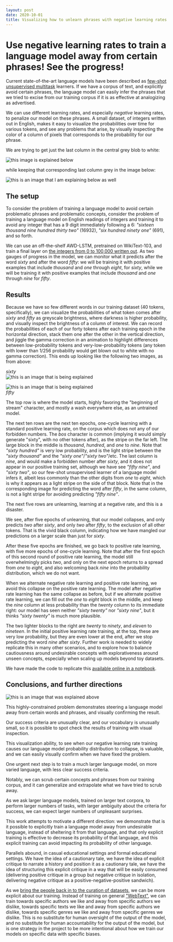 ```yaml
---
layout: post
date: 2020-10-01
title: Visualizing how to unlearn phrases with negative learning rates
---
```


# Use negative learning rates to train a language model away from certain phrases! See the progress!

Current state-of-the-art language models have been described as [few-shot](https://arxiv.org/abs/2005.14165) [unsupervised multitask](https://github.com/openai/gpt-2) learners. If we have a corpus of text, and explicitly avoid certain phrases, the language model can easily infer the phrases that we tried to excise from our training corpus if it is as effective at analogizing as advertised.

We can use different learning rates, and especially _negative_ learning rates, to penalize our model on these phrases. A small dataset, of integers written out in English, makes it easy to visualize the probabilities over time for various tokens, and see any problems that arise, by visually inspecting the color of a column of pixels that corresponds to the probability for our phrase.

We are trying to get just the last column in the central grey blob to white:

![this image is explained below](/assets/after-sixty.gif)

while keeping that corresponding last column grey in the image below:

![this is an image that I am explaining below as well](/assets/after-fifty.gif)

## The setup

To consider the problem of training a language model to avoid certain problematic phrases and problematic concepts, consider the problem of training a language model on English readings of integers and training it to avoid any integer that has a 9 digit immediately following a 6: _"sixteen thousand nine hundred thirty two"_ (16932), _"six hundred ninety one"_ (691), and so forth.

We can use an off-the-shelf AWD-LSTM, pretrained on WikiText-103, and train a final layer on [the integers from 0 to 100,000 written out](https://www.leebutterman.com/2020/09/30/human-numbers-100k.html). As two gauges of progress in the model, we can monitor what it predicts after the word _sixty_ and after the word _fifty_: we will be training it with positive examples that include _thousand_ and _one_ through _eight_, for _sixty_, while we will be training it with positive examples that include _thousand_ and _one_ through _nine_ for _fifty_.

## Results

Because we have so few different words in our training dataset (40 tokens, specifically), we can visualize the probabilities of what token comes after _sixty_ and _fifty_ as greyscale brightness, where darkness is higher probability, and visually inspect the brightness of a column of interest. We can record the probabilities of each of our forty tokens after each training epoch in the horizontal direction, stack them one after the other in the vertical direction, and jiggle the gamma correction in an animation to highlight differences between low-probability tokens and very-low-probability tokens (any token with lower than 1/256 probability would get blown out to white with no gamma correction). This ends up looking like the following two images, as from above:

_sixty_<br>![this is an image that is being explained](/assets/after-sixty.gif)

![this is an image that is being explained](/assets/after-fifty.gif)<br>_fifty_

The top row is where the model starts, highly favoring the "beginning of stream" character, and mostly a wash everywhere else, as an untrained model.

The next ten rows are the next ten epochs, one-cycle learning with a standard positive learning rate, on the corpus which does not any of our forbidden numbers. The _bos_ character is common (implying it would simply generate "sixty", with no other tokens after), as the stripe on the far left. The large block in the middle is _thousand_, _hundred_, and _one_ to _nine_. Note that _"sixty hundred"_ is very low probability, and is the light stripe between the _"sixty thousand"_ and the _"sixty one"_/_"sixty two"_/etc. The last column is _nine_, and would make a forbidden number after _sixty_, and it does not appear in our positive training set, although we have see _"fifty nine"_, and _"sixty two"_, so our few-shot unsupervised learner of a language model infers it, albeit less commonly than the other digits from _one_ to _eight_, which is why it appears as a light stripe on the side of that block. Note that in the corresponding image for predicting the word after _fifty_, in the same column, is not a light stripe for avoiding predicting _"fifty nine"_.

The next five rows are unlearning, learning at a negative rate, and this is a disaster.

We see, after five epochs of unlearning, that our model collapses, and only predicts _two_ after _sixty_, and only _two_ after _fifty_, to the exclusion of all other tokens. That is the vivid black column, indicating how we have mangled our predictions on a larger scale than just for _sixty_.

After these five epochs are finished, we go back to positive rate learning, with five more epochs of one-cycle learning. Note that after the first epoch of this second round of positive rate learning, the model still overwhelmingly picks _two_, and only on the next epoch returns to a spread from _one_ to _eight_, and also welcoming back _nine_ into the probability distribution, which we do not want.

When we alternate negative rate learning and positive rate learning, we avoid this collapse on the positive rate learning. The model after negative rate learning has the same collapse as before, but if we alternate positive rate learning, we can fill out the _one_ to _eight_ block in the middle, and keep the _nine_ column at less probability than the _twenty_ column to its immediate right: our model has seen neither _"sixty twenty"_ nor _"sixty nine"_, but it thinks _"sixty twenty"_ is much more plausible.

The two lighter blocks to the right are _twenty_ to _ninety_, and _eleven_ to _nineteen_. In the initial positive learning rate training, at the top, these are very low probability, but they are even lower at the end, after we stop predicting the word _nine_ after _sixty_. Further work is needed to widely replicate this in many other scenarios, and to explore how to balance cautiousness around undesirable concepts with explorativeness around unseen concepts, especially when scaling up models beyond toy datasets.

We have made the code to replicate this [available online in a notebook](https://github.com/lsb/obscene-numbers/blob/trunk/obscene-numbers.ipynb).

## Conclusions, and further directions

![this is an image that was explained above](/assets/after-sixty.gif)

This highly-constrained problem demonstrates steering a language model away from certain words and phrases, and visually confirming the result.

Our success criteria are unusually clear, and our vocabulary is unusually small, so it is possible to spot check the results of training with visual inspection.

This visualization ability, to see when our negative learning rate training causes our language model probability distribution to collapse, is valuable, and we can easily visually confirm when we have fixed the problem.

One urgent next step is to train a much larger language model, on more varied language, with less clear success criteria.

Notably, we can scrub certain concepts and phrases from our training corpus, and it can generalize and extrapolate what we have tried to scrub away.

As we ask larger language models, trained on larger text corpora, to perform larger numbers of tasks, with larger ambiguity about the criteria for success, we can expect larger numbers of unpleasant surprises.

This work attempts to motivate a different direction: we demonstrate that is it possible to explicitly train a language model away from undesirable language, instead of sheltering it from that language, and that only explicit training is effective to decrease its probability of that language, and this explicit training can avoid impacting its probability of other language.

Parallels abound, in casual educational settings and formal educational settings. We have the idea of a cautionary tale, we have the idea of explicit critique to narrate a history and position it as a cautionary tale, we have the idea of structuring this explicit critique in a way that will be easily consumed (delivering positive critique in a group but negative critique in isolation, delivering negative critique as a positive-negative-positive sandwich).

As we [bring the people back in to the curation of datasets](https://arxiv.org/abs/2007.07399), we can be more explicit about our training. Instead of training on general ["WebText"](https://arxiv.org/abs/2005.14165), we can train towards specific authors we like and away from specific authors we dislike, towards specific texts we like and away from specific authors we dislike, towards specific genres we like and away from specific genres we dislike. This is no substitute for human oversight of the output of the model, and no substitute for human accountability for the output of the model, but is one strategy in the project to be more intentional about how we train our models on specific data with specific biases.
